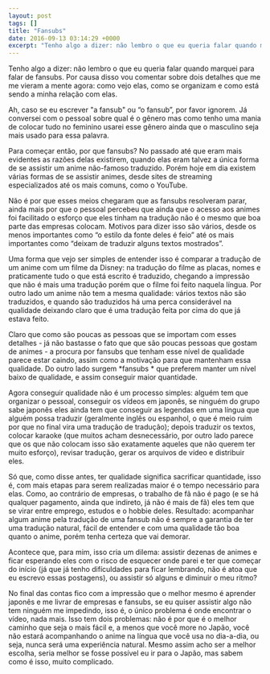 ```yaml
---
layout: post
tags: []
title: "Fansubs"
date: 2016-09-13 03:14:29 +0000
excerpt: "Tenho algo a dizer: não lembro o que eu queria falar quando marquei para falar de fansubs. Por causa disso vou comentar sobre dois detalhes..."
---
```


Tenho algo a dizer: não lembro o que eu queria falar quando marquei para falar de fansubs. Por causa disso vou comentar sobre dois detalhes que me me vieram a mente agora: como vejo elas, como se organizam e como está sendo a minha relação com elas.

Ah, caso se eu escrever "a fansub" ou “o fansub”, por favor ignorem. Já conversei com o pessoal sobre qual é o gênero mas como tenho uma mania de colocar tudo no feminino usarei esse gênero ainda que o masculino seja mais usado para essa palavra.

Para começar então, por que fansubs? No passado até que eram mais evidentes as razões delas existirem, quando elas eram talvez a única forma de se assistir um anime não-famoso traduzido. Porém hoje em dia existem várias formas de se assistir animes, desde sites de streaming especializados até os mais comuns, como o YouTube.

Não é por que esses meios chegaram que as fansubs resolveram parar, ainda mais por que o pessoal percebeu que ainda que o acesso aos animes foi facilitado o esforço que eles tinham na tradução não é o mesmo que boa parte das empresas colocam. Motivos para dizer isso são vários, desde os menos importantes como “o estilo da fonte deles é feio” até os mais importantes como “deixam de traduzir alguns textos mostrados”.

Uma forma que vejo ser simples de entender isso é comparar a tradução de um anime com um filme da Disney: na tradução do filme as placas, nomes e praticamente tudo o que está escrito é traduzido, chegando a impressão que não é mais uma tradução porém que o filme foi feito naquela língua. Por outro lado um anime não tem a mesma qualidade: vários textos não são traduzidos, e quando são traduzidos há uma perca considerável na qualidade deixando claro que é uma tradução feita por cima do que já estava feito.

Claro que como são poucas as pessoas que se importam com esses detalhes - já não bastasse o fato que que são poucas pessoas que gostam de animes - a procura por fansubs que tenham esse nível de qualidade parece estar caindo, assim como a motivação para que mantenham essa qualidade. Do outro lado surgem *fansubs * que preferem manter um nível baixo de qualidade, e assim conseguir maior quantidade.

Agora conseguir qualidade não é um processo simples: alguém tem que organizar o pessoal, conseguir os vídeos em japonês, se ninguém do grupo sabe japonês eles ainda tem que conseguir as legendas em uma língua que alguém possa traduzir (geralmente inglês ou espanhol, o que é meio ruim por que no final vira uma tradução de tradução); depois traduzir os textos, colocar karaoke (que muitos acham desnecessário, por outro lado parece que os que não colocam isso são exatamente aqueles que não querem ter muito esforço), revisar tradução, gerar os arquivos de vídeo e distribuir eles.

Só que, como disse antes, ter qualidade significa sacrificar quantidade, isso é, com mais etapas para serem realizadas maior é o tempo necessário para elas. Como, ao contrário de empresas, o trabalho de fã não é pago (e se há qualquer pagamento, ainda que indireto, já não é mais de fã) eles tem que se virar entre emprego, estudos e o hobbie deles. Resultado: acompanhar algum anime pela tradução de uma fansub não é sempre a garantia de ter uma tradução natural, fácil de entender e com uma qualidade tão boa quanto o anime, porém tenha certeza que vai demorar.

Acontece que, para mim, isso cria um dilema: assistir dezenas de animes e ficar esperando eles com o risco de esquecer onde parei e ter que começar do início (já que já tenho difículdades para ficar lembrando, não é atoa que eu escrevo essas postagens), ou assistir só alguns e diminuir o meu ritmo?

No final das contas fico com a impressão que o melhor mesmo é aprender japonês e me livrar de empresas e fansubs, se eu quiser assistir algo não tem ninguém me impedindo, isso é, o único problema é onde encontrar o vídeo, nada mais. Isso tem dois problemas: não é por que é o melhor caminho que seja o mais fácil e, a menos que você more no Japão, você não estará acompanhando o anime na língua que você usa no dia-a-dia, ou seja, nunca será uma experiência natural. Mesmo assim acho ser a melhor escolha, seria melhor se fosse possível eu ir para o Japão, mas sabem como é isso, muito complicado.